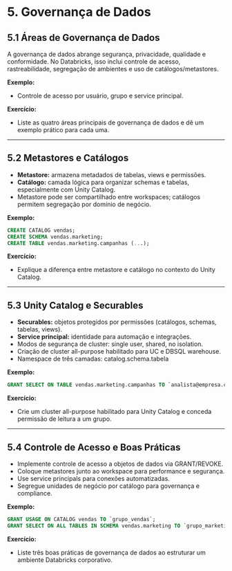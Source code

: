# 5. Governança de Dados

## 5.1 Áreas de Governança de Dados
A governança de dados abrange segurança, privacidade, qualidade e conformidade. No Databricks, isso inclui controle de acesso, rastreabilidade, segregação de ambientes e uso de catálogos/metastores.

**Exemplo:**
- Controle de acesso por usuário, grupo e service principal.

**Exercício:**
- Liste as quatro áreas principais de governança de dados e dê um exemplo prático para cada uma.

---

## 5.2 Metastores e Catálogos
- **Metastore:** armazena metadados de tabelas, views e permissões.
- **Catálogo:** camada lógica para organizar schemas e tabelas, especialmente com Unity Catalog.
- Metastore pode ser compartilhado entre workspaces; catálogos permitem segregação por domínio de negócio.

**Exemplo:**
```sql
CREATE CATALOG vendas;
CREATE SCHEMA vendas.marketing;
CREATE TABLE vendas.marketing.campanhas (...);
```

**Exercício:**
- Explique a diferença entre metastore e catálogo no contexto do Unity Catalog.

---

## 5.3 Unity Catalog e Securables
- **Securables:** objetos protegidos por permissões (catálogos, schemas, tabelas, views).
- **Service principal:** identidade para automação e integrações.
- Modos de segurança de cluster: single user, shared, no isolation.
- Criação de cluster all-purpose habilitado para UC e DBSQL warehouse.
- Namespace de três camadas: catalog.schema.tabela

**Exemplo:**
```sql
GRANT SELECT ON TABLE vendas.marketing.campanhas TO `analista@empresa.com`;
```

**Exercício:**
- Crie um cluster all-purpose habilitado para Unity Catalog e conceda permissão de leitura a um grupo.

---

## 5.4 Controle de Acesso e Boas Práticas
- Implemente controle de acesso a objetos de dados via GRANT/REVOKE.
- Coloque metastores junto ao workspace para performance e segurança.
- Use service principals para conexões automatizadas.
- Segregue unidades de negócio por catálogo para governança e compliance.

**Exemplo:**
```sql
GRANT USAGE ON CATALOG vendas TO `grupo_vendas`;
GRANT SELECT ON ALL TABLES IN SCHEMA vendas.marketing TO `grupo_marketing`;
```

**Exercício:**
- Liste três boas práticas de governança de dados ao estruturar um ambiente Databricks corporativo. 